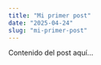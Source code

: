 ```yaml
---
title: "Mi primer post"
date: "2025-04-24"
slug: "mi-primer-post"
---
```

Contenido del post aquí...




